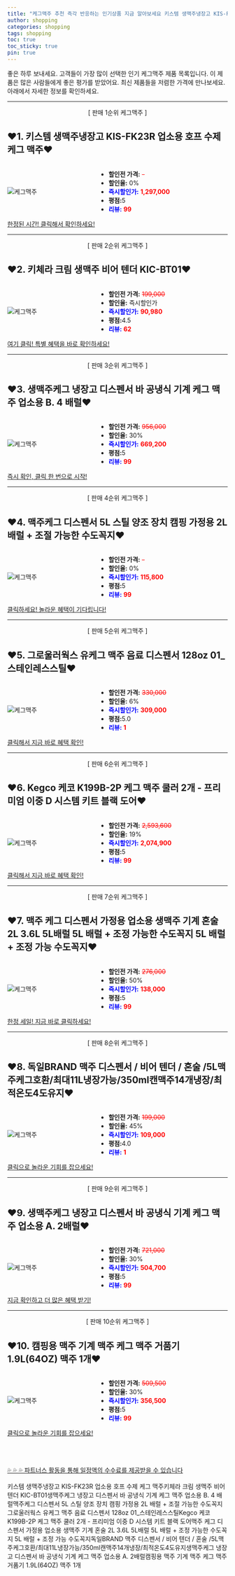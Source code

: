 ```yaml
---
title: "케그맥주 추천 즉각 반응하는 인기상품 지금 알아보세요 키스템 생맥주냉장고 KIS-FK23R 업소용 호프"
author: shopping
categories: shopping
tags: shopping
toc: true
toc_sticky: true
pin: true
---
```

좋은 하루 보내세요. 고객들이 가장 많이 선택한 인기 케그맥주 제품 목록입니다. 이 제품은 많은 사람들에게 좋은 평가를 받았어요. 최신 제품들을 저렴한 가격에 만나보세요. 아래에서 자세한 정보를 확인하세요.

---
<p class="toplist" style="margin: 0 auto; display: block; width: fit-content;">[ 판매 1순위 케그맥주 ]</p>

<h2><strong>❤️1. 키스템 생맥주냉장고 KIS-FK23R 업소용 호프 수제 케그 맥주❤️</strong></h2>

<div style="display: flex; align-items: center;">
    <div style="flex: 0.4;">
        <img src="https://thumbnail9.coupangcdn.com/thumbnails/remote/230x230ex/image/vendor_inventory/cbd9/f11bdada6e8af176faac36060cf3034518b7c0f80d892889c5397e363e0f.png" alt="케그맥주" style="max-width: 100%;">
    </div>
    <div style="flex: 0.6; margin-left: 10px;">
        <ul>
            <li><strong>할인전 가격:</strong> <del style="color: red;">-</del></li>
            <li><strong>할인율:</strong> 0%</li>
            <li><span style='color:blue'><strong>즉시할인가:</strong></span> <span style='color:red'><strong>1,297,000</strong></span></li>
            <li><strong>평점:</strong>5</li>
            <li><span style='color:blue'><strong>리뷰:</strong></span> <span style='color:red'><strong>99</strong></span></li>
        </ul>
    </div>
</div>
<div class="center">
    <a href="https://William4Davisa.github.io?lptag=AF9450613&subid=githubio&pageKey=1294849991&traceid=V0-153&itemId=2307057081&vendorItemId=70303915507" class="myButton">
        한정된 시간! 클릭해서 확인하세요!
    </a>
</div>


---
<p class="toplist" style="margin: 0 auto; display: block; width: fit-content;">[ 판매 2순위 케그맥주 ]</p>

<h2><strong>❤️2. 키체라 크림 생맥주 비어 텐더 KIC-BT01❤️</strong></h2>

<div style="display: flex; align-items: center;">
    <div style="flex: 0.4;">
        <img src="https://thumbnail8.coupangcdn.com/thumbnails/remote/230x230ex/image/retail/images/2021/12/10/12/3/ad3edd25-41a4-497a-b61b-cfa0a0266cc9.jpg" alt="케그맥주" style="max-width: 100%;">
    </div>
    <div style="flex: 0.6; margin-left: 10px;">
        <ul>
            <li><strong>할인전 가격:</strong> <del style="color: red;">199,000</del></li>
            <li><strong>할인율:</strong> 즉시할인가</li>
            <li><span style='color:blue'><strong>즉시할인가:</strong></span> <span style='color:red'><strong>90,980</strong></span></li>
            <li><strong>평점:</strong>4.5</li>
            <li><span style='color:blue'><strong>리뷰:</strong></span> <span style='color:red'><strong>62</strong></span></li>
        </ul>
    </div>
</div>
<div class="center">
    <a href="https://William4Davisa.github.io?lptag=AF9450613&subid=githubio&pageKey=6249449251&traceid=V0-153&itemId=12659209283&vendorItemId=79926494684" class="myButton">
        여기 클릭! 특별 혜택을 바로 확인하세요!
    </a>
</div>


---
<p class="toplist" style="margin: 0 auto; display: block; width: fit-content;">[ 판매 3순위 케그맥주 ]</p>

<h2><strong>❤️3. 생맥주케그 냉장고 디스펜서 바 공냉식 기계 케그 맥주 업소용 B. 4 배럴❤️</strong></h2>

<div style="display: flex; align-items: center;">
    <div style="flex: 0.4;">
        <img src="https://thumbnail8.coupangcdn.com/thumbnails/remote/230x230ex/image/vendor_inventory/a809/b02ed42e5a71718caa060c764a05707c0e3cb2e50f8646bbefa2e180715c.jpg" alt="케그맥주" style="max-width: 100%;">
    </div>
    <div style="flex: 0.6; margin-left: 10px;">
        <ul>
            <li><strong>할인전 가격:</strong> <del style="color: red;">956,000</del></li>
            <li><strong>할인율:</strong> 30%</li>
            <li><span style='color:blue'><strong>즉시할인가:</strong></span> <span style='color:red'><strong>669,200</strong></span></li>
            <li><strong>평점:</strong>5</li>
            <li><span style='color:blue'><strong>리뷰:</strong></span> <span style='color:red'><strong>99</strong></span></li>
        </ul>
    </div>
</div>
<div class="center">
    <a href="https://William4Davisa.github.io?lptag=AF9450613&subid=githubio&pageKey=8149680845&traceid=V0-153&itemId=23185508871&vendorItemId=90218183555" class="myButton">
        즉시 확인, 클릭 한 번으로 시작!
    </a>
</div>


---
<p class="toplist" style="margin: 0 auto; display: block; width: fit-content;">[ 판매 4순위 케그맥주 ]</p>

<h2><strong>❤️4. 맥주케그 디스펜서 5L 스틸 양조 장치 캠핑 가정용 2L 배럴 + 조절 가능한 수도꼭지❤️</strong></h2>

<div style="display: flex; align-items: center;">
    <div style="flex: 0.4;">
        <img src="https://thumbnail9.coupangcdn.com/thumbnails/remote/230x230ex/image/vendor_inventory/b8cf/d222636ffec73f9d068c0d3283c6d7ad8211399da69aeebe0dd68f5cb614.jpg" alt="케그맥주" style="max-width: 100%;">
    </div>
    <div style="flex: 0.6; margin-left: 10px;">
        <ul>
            <li><strong>할인전 가격:</strong> <del style="color: red;">-</del></li>
            <li><strong>할인율:</strong> 0%</li>
            <li><span style='color:blue'><strong>즉시할인가:</strong></span> <span style='color:red'><strong>115,800</strong></span></li>
            <li><strong>평점:</strong>5</li>
            <li><span style='color:blue'><strong>리뷰:</strong></span> <span style='color:red'><strong>99</strong></span></li>
        </ul>
    </div>
</div>
<div class="center">
    <a href="https://William4Davisa.github.io?lptag=AF9450613&subid=githubio&pageKey=7602135825&traceid=V0-153&itemId=20112895471&vendorItemId=89293515470" class="myButton">
        클릭하세요! 놀라운 혜택이 기다립니다!
    </a>
</div>


---
<p class="toplist" style="margin: 0 auto; display: block; width: fit-content;">[ 판매 5순위 케그맥주 ]</p>

<h2><strong>❤️5. 그로울러웍스 유케그 맥주 음료 디스펜서 128oz 01_스테인레스스틸❤️</strong></h2>

<div style="display: flex; align-items: center;">
    <div style="flex: 0.4;">
        <img src="https://thumbnail10.coupangcdn.com/thumbnails/remote/230x230ex/image/vendor_inventory/cbd2/c9294b3bc873b7c7b22ee6a80065a95b335de6bda62e1f339fcfe57417b6.jpg" alt="케그맥주" style="max-width: 100%;">
    </div>
    <div style="flex: 0.6; margin-left: 10px;">
        <ul>
            <li><strong>할인전 가격:</strong> <del style="color: red;">330,000</del></li>
            <li><strong>할인율:</strong> 6%</li>
            <li><span style='color:blue'><strong>즉시할인가:</strong></span> <span style='color:red'><strong>309,000</strong></span></li>
            <li><strong>평점:</strong>5.0</li>
            <li><span style='color:blue'><strong>리뷰:</strong></span> <span style='color:red'><strong>1</strong></span></li>
        </ul>
    </div>
</div>
<div class="center">
    <a href="https://William4Davisa.github.io?lptag=AF9450613&subid=githubio&pageKey=1565329485&traceid=V0-153&itemId=2676581653&vendorItemId=70667121593" class="myButton">
        클릭해서 지금 바로 혜택 확인!
    </a>
</div>


---
<p class="toplist" style="margin: 0 auto; display: block; width: fit-content;">[ 판매 6순위 케그맥주 ]</p>

<h2><strong>❤️6. Kegco 케코 K199B-2P 케그 맥주 쿨러 2개 - 프리미엄 이중 D 시스템 키트 블랙 도어❤️</strong></h2>

<div style="display: flex; align-items: center;">
    <div style="flex: 0.4;">
        <img src="https://thumbnail6.coupangcdn.com/thumbnails/remote/230x230ex/image/vendor_inventory/57a2/d5203da6d47c087cec65853aecd04ce6d574a971a07fe35c89248eb67cf5.jpg" alt="케그맥주" style="max-width: 100%;">
    </div>
    <div style="flex: 0.6; margin-left: 10px;">
        <ul>
            <li><strong>할인전 가격:</strong> <del style="color: red;">2,593,600</del></li>
            <li><strong>할인율:</strong> 19%</li>
            <li><span style='color:blue'><strong>즉시할인가:</strong></span> <span style='color:red'><strong>2,074,900</strong></span></li>
            <li><strong>평점:</strong>5</li>
            <li><span style='color:blue'><strong>리뷰:</strong></span> <span style='color:red'><strong>99</strong></span></li>
        </ul>
    </div>
</div>
<div class="center">
    <a href="https://William4Davisa.github.io?lptag=AF9450613&subid=githubio&pageKey=8215590691&traceid=V0-153&itemId=23597006727&vendorItemId=90752435343" class="myButton">
        클릭해서 지금 바로 혜택 확인!
    </a>
</div>


---
<p class="toplist" style="margin: 0 auto; display: block; width: fit-content;">[ 판매 7순위 케그맥주 ]</p>

<h2><strong>❤️7. 맥주 케그 디스펜서 가정용 업소용 생맥주 기계 혼술 2L 3.6L 5L배럴 5L 배럴 + 조정 가능한 수도꼭지 5L 배럴 + 조정 가능 수도꼭지❤️</strong></h2>

<div style="display: flex; align-items: center;">
    <div style="flex: 0.4;">
        <img src="https://thumbnail7.coupangcdn.com/thumbnails/remote/230x230ex/image/vendor_inventory/fe22/449f073a98ffff9fd15dc3b814e401cc103f8586187774565aeace9d57c3.jpg" alt="케그맥주" style="max-width: 100%;">
    </div>
    <div style="flex: 0.6; margin-left: 10px;">
        <ul>
            <li><strong>할인전 가격:</strong> <del style="color: red;">276,000</del></li>
            <li><strong>할인율:</strong> 50%</li>
            <li><span style='color:blue'><strong>즉시할인가:</strong></span> <span style='color:red'><strong>138,000</strong></span></li>
            <li><strong>평점:</strong>5</li>
            <li><span style='color:blue'><strong>리뷰:</strong></span> <span style='color:red'><strong>99</strong></span></li>
        </ul>
    </div>
</div>
<div class="center">
    <a href="https://William4Davisa.github.io?lptag=AF9450613&subid=githubio&pageKey=7640483422&traceid=V0-153&itemId=20300102326&vendorItemId=87386097903" class="myButton">
        한정 세일! 지금 바로 클릭하세요!
    </a>
</div>


---
<p class="toplist" style="margin: 0 auto; display: block; width: fit-content;">[ 판매 8순위 케그맥주 ]</p>

<h2><strong>❤️8. 독일BRAND 맥주 디스펜서 / 비어 텐더 / 혼술 /5L맥주케그호환/최대11L냉장가능/350ml캔맥주14개냉장/최적온도4도유지❤️</strong></h2>

<div style="display: flex; align-items: center;">
    <div style="flex: 0.4;">
        <img src="https://thumbnail7.coupangcdn.com/thumbnails/remote/230x230ex/image/vendor_inventory/a2f5/f07d4fa1e231f5b4a49c90c86d4ec7cd3b99f840ec62e380964b62098607.jpg" alt="케그맥주" style="max-width: 100%;">
    </div>
    <div style="flex: 0.6; margin-left: 10px;">
        <ul>
            <li><strong>할인전 가격:</strong> <del style="color: red;">199,000</del></li>
            <li><strong>할인율:</strong> 45%</li>
            <li><span style='color:blue'><strong>즉시할인가:</strong></span> <span style='color:red'><strong>109,000</strong></span></li>
            <li><strong>평점:</strong>4.0</li>
            <li><span style='color:blue'><strong>리뷰:</strong></span> <span style='color:red'><strong>1</strong></span></li>
        </ul>
    </div>
</div>
<div class="center">
    <a href="https://William4Davisa.github.io?lptag=AF9450613&subid=githubio&pageKey=7119248675&traceid=V0-153&itemId=17820919101&vendorItemId=85316860649" class="myButton">
        클릭으로 놀라운 기회를 잡으세요!
    </a>
</div>


---
<p class="toplist" style="margin: 0 auto; display: block; width: fit-content;">[ 판매 9순위 케그맥주 ]</p>

<h2><strong>❤️9. 생맥주케그 냉장고 디스펜서 바 공냉식 기계 케그 맥주 업소용 A. 2배럴❤️</strong></h2>

<div style="display: flex; align-items: center;">
    <div style="flex: 0.4;">
        <img src="https://thumbnail8.coupangcdn.com/thumbnails/remote/230x230ex/image/vendor_inventory/a809/b02ed42e5a71718caa060c764a05707c0e3cb2e50f8646bbefa2e180715c.jpg" alt="케그맥주" style="max-width: 100%;">
    </div>
    <div style="flex: 0.6; margin-left: 10px;">
        <ul>
            <li><strong>할인전 가격:</strong> <del style="color: red;">721,000</del></li>
            <li><strong>할인율:</strong> 30%</li>
            <li><span style='color:blue'><strong>즉시할인가:</strong></span> <span style='color:red'><strong>504,700</strong></span></li>
            <li><strong>평점:</strong>5</li>
            <li><span style='color:blue'><strong>리뷰:</strong></span> <span style='color:red'><strong>99</strong></span></li>
        </ul>
    </div>
</div>
<div class="center">
    <a href="https://William4Davisa.github.io?lptag=AF9450613&subid=githubio&pageKey=8149680845&traceid=V0-153&itemId=23185508868&vendorItemId=90218183546" class="myButton">
        지금 확인하고 더 많은 혜택 받기!
    </a>
</div>


---
<p class="toplist" style="margin: 0 auto; display: block; width: fit-content;">[ 판매 10순위 케그맥주 ]</p>

<h2><strong>❤️10. 캠핑용 맥주 기계 맥주 케그 맥주 거품기 1.9L(64OZ) 맥주 1개❤️</strong></h2>

<div style="display: flex; align-items: center;">
    <div style="flex: 0.4;">
        <img src="https://thumbnail8.coupangcdn.com/thumbnails/remote/230x230ex/image/vendor_inventory/221c/2da428dd49e3a32fceb7d932ca4344b7b04c79b7caa0b4d711c58557a59b.png" alt="케그맥주" style="max-width: 100%;">
    </div>
    <div style="flex: 0.6; margin-left: 10px;">
        <ul>
            <li><strong>할인전 가격:</strong> <del style="color: red;">509,500</del></li>
            <li><strong>할인율:</strong> 30%</li>
            <li><span style='color:blue'><strong>즉시할인가:</strong></span> <span style='color:red'><strong>356,500</strong></span></li>
            <li><strong>평점:</strong>5</li>
            <li><span style='color:blue'><strong>리뷰:</strong></span> <span style='color:red'><strong>99</strong></span></li>
        </ul>
    </div>
</div>
<div class="center">
    <a href="https://William4Davisa.github.io?lptag=AF9450613&subid=githubio&pageKey=7348900519&traceid=V0-153&itemId=18906456166&vendorItemId=86184836239" class="myButton">
        클릭으로 놀라운 기회를 잡으세요!
    </a>
</div>

<br><br><br>[💦 💦 💦 파트너스 활동을 통해 일정액의 수수료를 제공받을 수 있습니다](https://link.coupang.com/a/bcpT2c)<br><br>키스템 생맥주냉장고 KIS-FK23R 업소용 호프 수제 케그 맥주키체라 크림 생맥주 비어 텐더 KIC-BT01생맥주케그 냉장고 디스펜서 바 공냉식 기계 케그 맥주 업소용 B. 4 배럴맥주케그 디스펜서 5L 스틸 양조 장치 캠핑 가정용 2L 배럴 + 조절 가능한 수도꼭지그로울러웍스 유케그 맥주 음료 디스펜서 128oz 01_스테인레스스틸Kegco 케코 K199B-2P 케그 맥주 쿨러 2개 - 프리미엄 이중 D 시스템 키트 블랙 도어맥주 케그 디스펜서 가정용 업소용 생맥주 기계 혼술 2L 3.6L 5L배럴 5L 배럴 + 조정 가능한 수도꼭지 5L 배럴 + 조정 가능 수도꼭지독일BRAND 맥주 디스펜서 / 비어 텐더 / 혼술 /5L맥주케그호환/최대11L냉장가능/350ml캔맥주14개냉장/최적온도4도유지생맥주케그 냉장고 디스펜서 바 공냉식 기계 케그 맥주 업소용 A. 2배럴캠핑용 맥주 기계 맥주 케그 맥주 거품기 1.9L(64OZ) 맥주 1개